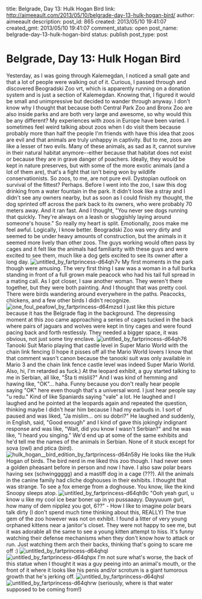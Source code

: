 title: Belgrade, Day 13: Hulk Hogan Bird
link: http://aimeeault.com/2013/05/10/belgrade-day-13-hulk-hogan-bird/
author: aimeeault
description: 
post_id: 865
created: 2013/05/10 19:41:07
created_gmt: 2013/05/10 19:41:07
comment_status: open
post_name: belgrade-day-13-hulk-hogan-bird
status: publish
post_type: post

# Belgrade, Day 13: Hulk Hogan Bird

Yesterday, as I was going through Kalemegdan, I noticed a small gate and that a lot of people were walking out of it. Curious, I passed through and discovered Beogradski Zoo vrt, which is apparently running on a donation system and is just a section of Kalemegdan. Knowing that, I figured it would be small and unimpressive but decided to wander through anyway. I don't know why I thought that because both Central Park Zoo and Bronx Zoo are also inside parks and are both very large and awesome, so why would this be any different?  My experiences with zoos in Europe have been varied. I sometimes feel weird talking about zoos when I do visit them because probably more than half the people I'm friends with have this idea that zoos are evil and that animals are truly unhappy in captivity. But to me, zoos are like a lesser of two evils. Many of these animals, as sad as it, cannot survive in their natural habitat anymore--either because that habitat does not exist or because they are in grave danger of poachers. Ideally, they would be kept in nature preserves, but with some of the more exotic animals (and a lot of them are), that's a fight that isn't being won by wildlife conservationists. So zoos, to me, are not pure evil. Dystopian outlook on survival of the fittest? Perhaps. Before I went into the zoo, I saw this dog drinking from a water fountain in the park. It didn't look like a stray and I didn't see any owners nearby, but as soon as I could finish my thought, the dog sprinted off across the park back to its owners, who were probably 70 meters away. And it ran fast. And I thought, "You never see dogs running that quickly. They're always on a leash or sluggishly laying around someone's house." So really my heart is split. Emotionally, zoos make me feel awful. Logically, I know better. Beogradski Zoo was very dirty and seemed to be under heavy amounts of construction, but the animals in it seemed more lively than other zoos. The guys working would often pass by cages and it felt like the animals had familiarity with these guys and were excited to see them, much like a dog gets excited to see its owner after a long day. ![untitled_by_fartprincess-d64qh7v](https://s3.amazonaws.com/aimeeault.com/untitled_by_fartprincess-d64qh7v.jpg) My first moments in the park though were amusing. The very first thing I saw was a woman in a full burka standing in front of a full grown male peacock who had his tail full spread in a mating call. As I got closer, I saw another woman. They weren't there together, but they were both painting. And I thought that was pretty cool. There were birds wandering around everywhere in the paths. Peacocks, chickens, and a few other birds I didn't recognize. ![one_foul_peafowl_by_fartprincess-d64mzsd](https://s3.amazonaws.com/aimeeault.com/one_foul_peafowl_by_fartprincess-d64mzsd.jpg) I just like this picture because it has the Belgrade flag in the background. The depressing moment at this zoo came approaching a series of cages tucked in the back where pairs of jaguars and wolves were kept in tiny cages and were found pacing back and forth restlessly. They needed a bigger space, it was obvious, not just some tiny enclave. ![untitled_by_fartprincess-d64qh76](https://s3.amazonaws.com/aimeeault.com/untitled_by_fartprincess-d64qh76.jpg) Tanooki Suit Mario playing that castle level in Super Mario World with the chain link fencing (I hope it pisses off all the Mario World lovers I know that that comment wasn't canon because the tanooki suit was only available in Mario 3 and the chain link fence castle level was indeed Super Mario World. Also, hi, I'm retarded as fuck.) At the leopard exhibit, a guy started talking to me in Serbian, all like, "Šta ti misliš?" And I was kind of hemming and hawing like, "OK"... haha. Funny because you don't really hear people saying "OK" here even though that's a universal word. I just hear people say "u redu." Kind of like Spaniards saying "vale" a lot. He laughed and I laughed and he pointed at the leopards again and repeated the question, thinking maybe I didn't hear him because I had my earbuds in. I sort of paused and was liked, "Ja mislim... oni su dobri?" He laughed and suddenly, in English, said, "Good enough" and I kind of gave this jokingly indignant response and was like, "Wait, did you know I wasn't Serbian?" and he was like, "I heard you singing." We'd end up at some of the same exhibits and he'd tell me the names of the animals in Serbian. None of it stuck except for sova (owl) and ptica (bird). ![hulk_hogan__bird_edition_by_fartprincess-d64n58y](https://s3.amazonaws.com/aimeeault.com/hulk_hogan__bird_edition_by_fartprincess-d64n58y.jpg) He looks like the Hulk Hogan of birds. The bird nerd in me liked this zoo though. I had never seen a golden pheasant before in person and now I have. I also saw polar bears having sex (schwinggggg) and a mastiff dog in a cage (???). All the animals in the canine family had cliche doghouses in their exhibits. I thought that was strange. To see a fox emerge from a doghouse. You know, like the kind Snoopy sleeps atop. ![untitled_by_fartprincess-d64qh9c](https://s3.amazonaws.com/aimeeault.com/untitled_by_fartprincess-d64qh9c.jpg) "Ooh yeah gurl, u know u like my cool ice bear boner up in yo pussaaayy. Dayyuuum gurl, how many of dem nipplez you got, 6??" - How I like to imagine polar bears talk dirty (I don't spend much time thinking about this, REALLY) The true gem of the zoo however was not on exhibit. I found a litter of very young orphaned kittens near a janitor's closet. They were not happy to see me, but it was adorable all the same to see a young kitten attempt to hiss. It's funny watching their defense mechanisms when they don't know how to attack or run. Just watching them arch their backs, thinking that's going to scare me off :) ![untitled_by_fartprincess-d64qhql](https://s3.amazonaws.com/aimeeault.com/untitled_by_fartprincess-d64qhql.jpg) ![untitled_by_fartprincess-d64qhpx](https://s3.amazonaws.com/aimeeault.com/untitled_by_fartprincess-d64qhpx.jpg) I'm not sure what's worse, the back of this statue when I thought it was a guy peeing into an animal's mouth, or the front of it where it looks like his penis and/or scrotum is a giant tumorous growth that he's jerking off. ![untitled_by_fartprincess-d64qhsl](https://s3.amazonaws.com/aimeeault.com/untitled_by_fartprincess-d64qhsl.jpg) ![untitled_by_fartprincess-d64qhrw](https://s3.amazonaws.com/aimeeault.com/untitled_by_fartprincess-d64qhrw.jpg) (seriously, where is that water supposed to be coming from!)